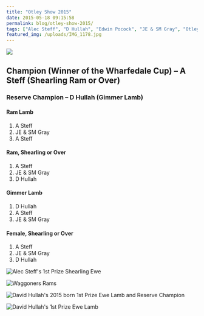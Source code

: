 ```yaml
---
title: "Otley Show 2015"
date: 2015-05-18 09:15:58
permalink: blog/otley-show-2015/
tags: ["Alec Steff", "D Hullah", "Edwin Pocock", "JE & SM Gray", "Otley Show", "Results", "Wharfedale Cup"]
featured_img: /uploads/IMG_1178.jpg
---
```


![](/uploads/IMG_1178.jpg)

## Champion (Winner of the Wharfedale Cup) – A Steff (Shearling Ram or Over)

### Reserve Champion – D Hullah (Gimmer Lamb)

#### Ram Lamb

1. A Steff
2. JE & SM Gray
3. A Steff

#### Ram, Shearling or Over

1. A Steff
2. JE & SM Gray
3. D Hullah

#### Gimmer Lamb

1. D Hullah
2. A Steff
3. JE & SM Gray

#### Female, Shearling or Over

1. A Steff
2. JE & SM Gray
3. D Hullah

![Alec Steff's 1st Prize Shearling Ewe](/uploads/IMG_1158.jpg)

![Waggoners Rams](/uploads/IMG_1157.jpg)

![David Hullah's 2015 born 1st Prize Ewe Lamb and Reserve Champion](/uploads/IMG_1172.jpg)

![David Hullah's 1st Prize Ewe Lamb](/uploads/IMG_1159.jpg)

